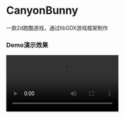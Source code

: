 # CanyonBunny
一款2d跑酷游戏，通过libGDX游戏框架制作
</br>
<h3>Demo演示效果</h3>
<section>
<video src="http://7xt4yx.com1.z0.glb.clouddn.com/job_CanyonBunny.ogg"></video>
</section>

